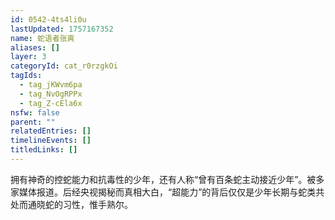 ```yaml
---
id: 0542-4ts4li0u
lastUpdated: 1757167352
name: 蛇语者张爽
aliases: []
layer: 3
categoryId: cat_r0rzgkOi
tagIds:
  - tag_jKWvm6pa
  - tag_NvOgRPPx
  - tag_Z-cEla6x
nsfw: false
parent: ""
relatedEntries: []
timelineEvents: []
titledLinks: []
---
```


拥有神奇的控蛇能力和抗毒性的少年，还有人称“曾有百条蛇主动接近少年”。被多家媒体报道。后经央视揭秘而真相大白，“超能力”的背后仅仅是少年长期与蛇类共处而通晓蛇的习性，惟手熟尔。